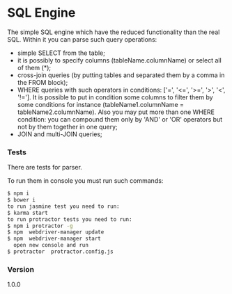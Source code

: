 # SQL Engine

The simple SQL engine which have the reduced functionality than the real SQL. Within it you can parse such query
operations:
* simple SELECT from the table;
* it is possibly to specify columns (tableName.columnName) or select all of them (*);
* cross-join queries (by putting tables and separated them by a comma in the FROM block);
* WHERE queries with such operators in conditions: ['=', '<=', '>=', '>', '<', '!=']. It is possible to put in condition some columns to filter them by some conditions for instance (tableName1.columnName = tableName2.columnName).
Also you may put more than one WHERE condition: you can compound them only by 'AND' or 'OR' operators but not by them together in one query;
* JOIN and multi-JOIN queries;

### Tests

There are tests for parser.

To run them in console you must run such commands:

```sh
$ npm i
$ bower i
to run jasmine test you need to run:
$ karma start
to run protractor tests you need to run:
$ npm i protractor -g
$ npm  webdriver-manager update
$ npm  webdriver-manager start
  open new console and run
$ protractor  protractor.config.js
```


### Version
1.0.0